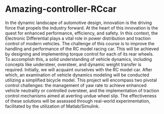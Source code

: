 # Amazing-controller-RCcar
In the dynamic landscape of automotive design, innovation is the driving force that propels the industry
forward. At the heart of this innovation is the quest for enhanced performance, efficiency, and safety. In
this context, the Electronic Differential plays a vital role in power distribution and traction control of
modern vehicles.
The challenge of this course is to improve the handling and performance of the RC model racing
car. This will be achieved by designing and implementing torque control for each of its rear wheels. To
accomplish this, a solid understanding of vehicle dynamics, including concepts like understeer, oversteer,
and dynamic weight transfer is required.
Initially, we will acquaint ourselves with the RC model car. After which, an examination of vehicle
dynamics modeling will be conducted utilizing a simplified bicycle model. This project will encompass two
pivotal control challenges: the management of yaw rate to achieve enhanced vehicle neutrality or controlled
oversteer, and the implementation of traction control mechanisms aimed at averting undue wheel slip.
The effectiveness of these solutions will be assessed through real-world experimentation, facilitated by the
utilization of Matlab/Simulink.


